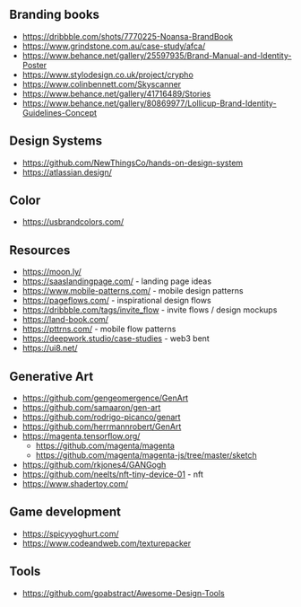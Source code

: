 
## Branding books
* https://dribbble.com/shots/7770225-Noansa-BrandBook
* https://www.grindstone.com.au/case-study/afca/
* https://www.behance.net/gallery/25597935/Brand-Manual-and-Identity-Poster
* https://www.stylodesign.co.uk/project/crypho
* https://www.colinbennett.com/Skyscanner
* https://www.behance.net/gallery/41716489/Stories
* https://www.behance.net/gallery/80869977/Lollicup-Brand-Identity-Guidelines-Concept

## Design Systems
* https://github.com/NewThingsCo/hands-on-design-system
* https://atlassian.design/

## Color
* https://usbrandcolors.com/

## Resources
* https://moon.ly/
* https://saaslandingpage.com/ - landing page ideas
* https://www.mobile-patterns.com/ - mobile design patterns
* https://pageflows.com/ - inspirational design flows
* https://dribbble.com/tags/invite_flow - invite flows / design mockups
* https://land-book.com/
* https://pttrns.com/ - mobile flow patterns
* https://deepwork.studio/case-studies - web3 bent
* https://ui8.net/

## Generative Art
* https://github.com/gengeomergence/GenArt
* https://github.com/samaaron/gen-art
* https://github.com/rodrigo-picanco/genart
* https://github.com/herrmannrobert/GenArt
* https://magenta.tensorflow.org/ 
    * https://github.com/magenta/magenta
    * https://github.com/magenta/magenta-js/tree/master/sketch
* https://github.com/rkjones4/GANGogh
* https://github.com/neelts/nft-tiny-device-01 - nft
* https://www.shadertoy.com/

## Game development
* https://spicyyoghurt.com/
* https://www.codeandweb.com/texturepacker

## Tools
* https://github.com/goabstract/Awesome-Design-Tools

